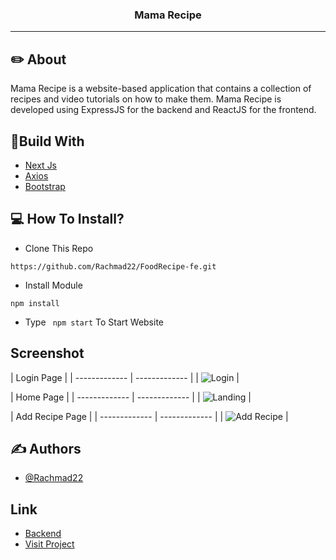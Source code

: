 <p align="center">

  <h3 align="center">Mama Recipe</h3>

---

## ✏️ About
Mama Recipe is a website-based application that contains a collection of recipes and video tutorials on how to make them. Mama Recipe is developed using ExpressJS for the backend and ReactJS for the frontend.


## 🔖Build With

- [Next Js](https://nextjs.org)
- [Axios](https://www.npmjs.com/package/axios)
- [Bootstrap](https://www.npmjs.com/package/bootstrap)

## 💻 How To Install?

- Clone This Repo

```
https://github.com/Rachmad22/FoodRecipe-fe.git
```

- Install Module

```
npm install
```

- Type ` npm start` To Start Website

## Screenshot

| Login Page |
| ------------- | ------------- |
| ![Login](https://user-images.githubusercontent.com/116181515/230849330-81485ea0-4a38-4625-b3fd-599aeec3d099.jpg) | 

| Home Page  |
| ------------- | ------------- |
| ![Landing](https://user-images.githubusercontent.com/116181515/230849602-99c08775-5571-4fb0-81d4-3ff534b7d197.jpg) |


| Add Recipe Page |
| ------------- | ------------- |
| ![Add Recipe](https://user-images.githubusercontent.com/116181515/230850006-b53ca506-d0ad-4fca-ae8c-d15baa252a4b.jpg) |


## ✍️ Authors

- [@Rachmad22](https://github.com/Rachmad22)

## Link

- [Backend](https://github.com/Rachmad22/BackendFoodRecipe)
- [Visit Project](https://wig-scallop.cyclic.app/)
